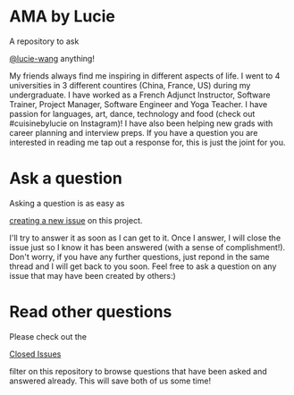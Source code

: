 # AMA by Lucie 
<p> A repository to ask 
  
[@lucie-wang](github.com/lucie-wang) anything!</p>
<p> My friends always find me inspiring in different aspects of life. I went to 4 universities in 3 different countires (China, France, US) during my undergraduate. I have worked as a French Adjunct Instructor, Software Trainer, Project Manager, Software Engineer and Yoga Teacher. I have passion for languages, art, dance, technology and food (check out #cuisinebylucie on Instagram)! I have also been helping new grads with career planning and interview preps. If you have a question you are interested in reading me tap out a response for, this is just the joint for you.
</p>

# Ask a question
<p>
Asking a question is as easy as 
  
  [creating a new issue](https://github.com/Lucie-Wang/ama/issues/new) on this project.
</p>

<p>
I'll try to answer it as soon as I can get to it. Once I answer, I will close the issue just so I know it has been answered (with a sense of complishment!). Don't worry, if you have any further questions, just repond in the same thread and I will get back to you soon. Feel free to ask a question on any issue that may have been created by others:)
</p>

# Read other questions
<p>
Please check out the 
  
[Closed Issues](https://github.com/Lucie-Wang/ama/issues?q=is%3Aissue+is%3Aclosed) 
 
filter on this repository to browse questions that have been asked and answered already. This will save both of us some time!
</p>


